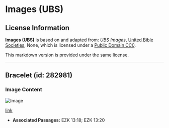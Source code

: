 # Images (UBS)

## License Information

**Images (UBS)** is based on and adapted from: _UBS Images_, [United Bible Societies](https://unitedbiblesocieties.org/), None, which is licensed under a [Public Domain CC0](https://creativecommons.org/public-domain/cc0/).

This markdown version is provided under the same license.



--------------------------------

## Bracelet (id: 282981)

### Image Content

![Image](https://cdn.aquifer.bible/aquifer-content/resources/Media/WEB-0508_wristband.jpg)

[link](https://cdn.aquifer.bible/aquifer-content/resources/Media/WEB-0508_wristband.jpg)

* **Associated Passages:** EZK 13:18; EZK 13:20


